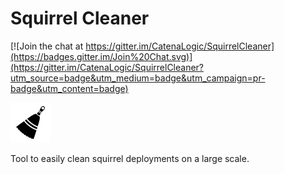 # Squirrel Cleaner

[![Join the chat at https://gitter.im/CatenaLogic/SquirrelCleaner](https://badges.gitter.im/Join%20Chat.svg)](https://gitter.im/CatenaLogic/SquirrelCleaner?utm_source=badge&utm_medium=badge&utm_campaign=pr-badge&utm_content=badge)

![SquirrelCleaner](design/logo/logo_64.png)

Tool to easily clean squirrel deployments on a large scale.